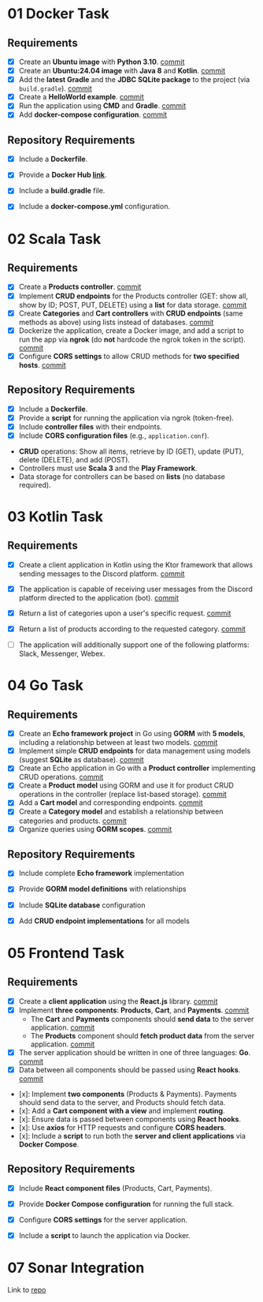 # 01 Docker Task

## Requirements
- [x] Create an **Ubuntu image** with **Python 3.10**. [commit](https://github.com/GalaxAI/bistech/commit/adc4ddb5217d8489db0338dc7a81cd5a253f4944)
- [x] Create an **Ubuntu:24.04 image** with **Java 8** and **Kotlin**. [commit](https://github.com/GalaxAI/bistech/commit/28e2296a01ccf2f6fa1e54e5ebc195e0d85a81fb)
- [x] Add the **latest Gradle** and the **JDBC SQLite package** to the project (via `build.gradle`). [commit](https://github.com/GalaxAI/bistech/commit/4169ee18cb5f80947fe890be19bf0920c3939f7a)
- [x] Create a **HelloWorld example**. [commit](https://github.com/GalaxAI/bistech/commit/4169ee18cb5f80947fe890be19bf0920c3939f7a)
- [x] Run the application using **CMD** and **Gradle**. [commit](https://github.com/GalaxAI/bistech/commit/4169ee18cb5f80947fe890be19bf0920c3939f7a)
- [x] Add **docker-compose configuration**. [commit](https://github.com/GalaxAI/bistech/commit/c5120458eaa1af5c01800a460c41ac9aefa32eda)
## Repository Requirements
- [x] Include a **Dockerfile**.
- [x] Provide a **Docker Hub [link](https://hub.docker.com/repository/docker/afterhoursbilly/kotlin-gradle-java/general)**.
- [x] Include a **build.gradle** file.
- [x] Include a **docker-compose.yml** configuration.



# 02 Scala Task
## Requirements
- [x] Create a **Products controller**. [commit](https://github.com/GalaxAI/bistech/commit/ebe1968b5af1501393a32f8f7734825effd1f58f)  
- [x] Implement **CRUD endpoints** for the Products controller (GET: show all, show by ID; POST, PUT, DELETE) using a **list** for data storage. [commit](https://github.com/GalaxAI/bistech/commit/ebe1968b5af1501393a32f8f7734825effd1f58f)  
- [x] Create **Categories** and **Cart controllers** with **CRUD endpoints** (same methods as above) using lists instead of databases.  [commit](https://github.com/GalaxAI/bistech/commit/2be4aa9220ff9fd573067d21558eeef9b1fe4408)
- [x] Dockerize the application, create a Docker image, and add a script to run the app via **ngrok** (do **not** hardcode the ngrok token in the script). [commit](https://github.com/GalaxAI/bistech/commit/ebe1968b5af1501393a32f8f7734825effd1f58f)  
- [x] Configure **CORS settings** to allow CRUD methods for **two specified hosts**. [commit](https://github.com/GalaxAI/bistech/commit/2be4aa9220ff9fd573067d21558eeef9b1fe4408)

## Repository Requirements
- [x] Include a **Dockerfile**.  
- [x] Provide a **script** for running the application via ngrok (token-free).  
- [x] Include **controller files** with their endpoints.  
- [x] Include **CORS configuration files** (e.g., `application.conf`).  
- **CRUD** operations: Show all items, retrieve by ID (GET), update (PUT), delete (DELETE), and add (POST).  
- Controllers must use **Scala 3** and the **Play Framework**.  
- Data storage for controllers can be based on **lists** (no database required).

# 03 Kotlin Task


## Requirements
- [x] Create a client application in Kotlin using the Ktor framework that allows sending messages to the Discord platform. [commit](https://github.com/GalaxAI/bistech/commit/3e812c246239910ae3dc171e484eeb68c2fa370c)

- [x] The application is capable of receiving user messages from the Discord platform directed to the application (bot). [commit](https://github.com/GalaxAI/bistech/commit/3e812c246239910ae3dc171e484eeb68c2fa370c)

- [x] Return a list of categories upon a user's specific request. [commit](https://github.com/GalaxAI/bistech/commit/3e812c246239910ae3dc171e484eeb68c2fa370c)

- [x] Return a list of products according to the requested category. [commit](https://github.com/GalaxAI/bistech/commit/3e812c246239910ae3dc171e484eeb68c2fa370c)

- [ ] The application will additionally support one of the following platforms: Slack, Messenger, Webex.

# 04 Go Task

## Requirements
- [x] Create an **Echo framework project** in Go using **GORM** with **5 models**, including a relationship between at least two models. [commit](https://github.com/GalaxAI/bistech/commit/c9031fc7b2550ba0f220ecaa00703de44ccfd2b6)
- [x] Implement simple **CRUD endpoints** for data management using models (suggest **SQLite** as database).  [commit](https://github.com/GalaxAI/bistech/commit/c9031fc7b2550ba0f220ecaa00703de44ccfd2b6)
- [x] Create an Echo application in Go with a **Product controller** implementing CRUD operations. [commit](https://github.com/GalaxAI/bistech/commit/2c4eb0f98412f2b8449f5c67e2305456c678d18d)
- [x] Create a **Product model** using GORM and use it for product CRUD operations in the controller (replace list-based storage). [commit](https://github.com/GalaxAI/bistech/commit/34686621c687f158a821baef58be22ca203fcfb3)
- [x] Add a **Cart model** and corresponding endpoints. [commit](https://github.com/GalaxAI/bistech/commit/34686621c687f158a821baef58be22ca203fcfb3)
- [x] Create a **Category model** and establish a relationship between categories and products. [commit](https://github.com/GalaxAI/bistech/commit/c9031fc7b2550ba0f220ecaa00703de44ccfd2b6)
- [x] Organize queries using **GORM scopes**. [commit](https://github.com/GalaxAI/bistech/commit/c9031fc7b2550ba0f220ecaa00703de44ccfd2b6)

## Repository Requirements
- [x] Include complete **Echo framework** implementation
- [x] Provide **GORM model definitions** with relationships
- [x] Include **SQLite database** configuration
- [x] Add **CRUD endpoint implementations** for all models


# 05 Frontend Task

## Requirements
- [x] Create a **client application** using the **React.js** library. [commit](https://github.com/GalaxAI/bistech/commit/0a44880da0f389bb24ca921e697d64423178200e)
- [x] Implement **three components**: **Products**, **Cart**, and **Payments**. [commit](https://github.com/GalaxAI/bistech/commit/0a44880da0f389bb24ca921e697d64423178200e)
  - The **Cart** and **Payments** components should **send data** to the server application. [commit](https://github.com/GalaxAI/bistech/commit/0a44880da0f389bb24ca921e697d64423178200e)
  - The **Products** component should **fetch product data** from the server application. [commit](https://github.com/GalaxAI/bistech/commit/0a44880da0f389bb24ca921e697d64423178200e)
- [x] The server application should be written in one of three languages: **Go**. [commit](https://github.com/GalaxAI/bistech/commit/0a44880da0f389bb24ca921e697d64423178200e)
- [x] Data between all components should be passed using **React hooks**. [commit](https://github.com/GalaxAI/bistech/commit/0a44880da0f389bb24ca921e697d64423178200e)

- [x]: Implement **two components** (Products & Payments). Payments should send data to the server, and Products should fetch data.
- [x]: Add a **Cart component with a view** and implement **routing**.
- [x]: Ensure data is passed between components using **React hooks**.
- [x]: Use **axios** for HTTP requests and configure **CORS headers**.
- [x]: Include a **script** to run both the **server and client applications** via **Docker Compose**.

## Repository Requirements
- [x] Include **React component files** (Products, Cart, Payments).
- [x] Provide **Docker Compose configuration** for running the full stack.
- [x] Configure **CORS settings** for the server application.
- [x] Include a **script** to launch the application via Docker.


# 07 Sonar Integration

Link to [repo](https://github.com/GalaxAI/07_sonar)